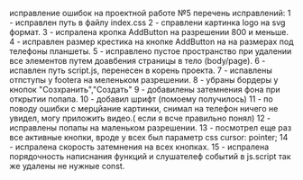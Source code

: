 исправление ошибок на проектной работе №5
перечень исправлений:
1 - исправлен путь в файлу index.css
2 - справлени картинка logo на svg формат.
3 - испралена кропка AddButton на разрешении 800 и меньше.
4 - исправлен размер  крестика на кнопке AddButton на на размерах под телефоны планшеты.
5 - исправлено пустое пространство при удалении все элементов путем доавбения страницы в тело (body/page).
6 - испавлен путь script.js, перенесен в корень проекта.
7 -  испавлены отпступы у footerа на меленьком разрешении.
8 - убраны бордеры у кнопок "Созхранить","Создать"
9 - добавилены затемнения фона при открытии попапа.
10 - добавил шрифт (помоему получилось)
11 - по поводу ошибки с мерцйание картинки, снимал на телефон ничего не увидел, могу приложить видео.( если я всче правильно понял)
12 - исправлены попапы на маленьком разрешении. 
13 - посмотрел еще раз все активные кнопки, вроде у всех был параметр css cursor: pointer;
14 - испралена скорость затемнения на всех кнопках.
15 - испралена порядочность написнания  функций и слушателеф событий в js.script 
так же удалены не нужные const.